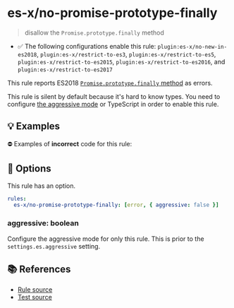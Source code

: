 # es-x/no-promise-prototype-finally
> disallow the `Promise.prototype.finally` method

- ✅ The following configurations enable this rule: `plugin:es-x/no-new-in-es2018`, `plugin:es-x/restrict-to-es3`, `plugin:es-x/restrict-to-es5`, `plugin:es-x/restrict-to-es2015`, `plugin:es-x/restrict-to-es2016`, and `plugin:es-x/restrict-to-es2017`

This rule reports ES2018 [`Promise.prototype.finally` method](https://github.com/tc39/proposal-promise-finally) as errors.

This rule is silent by default because it's hard to know types. You need to configure [the aggressive mode](../#the-aggressive-mode) or TypeScript in order to enable this rule.

## 💡 Examples

⛔ Examples of **incorrect** code for this rule:

<eslint-playground type="bad" code="/*eslint es-x/no-promise-prototype-finally: [error, { aggressive: true }] */
doSomethingAsync().finally(dispose)
" />

## 🔧 Options

This rule has an option.

```yml
rules:
  es-x/no-promise-prototype-finally: [error, { aggressive: false }]
```

### aggressive: boolean

Configure the aggressive mode for only this rule.
This is prior to the `settings.es.aggressive` setting.

## 📚 References

- [Rule source](https://github.com/ota-meshi/eslint-plugin-es-x/blob/v5.0.0/lib/rules/no-promise-prototype-finally.js)
- [Test source](https://github.com/ota-meshi/eslint-plugin-es-x/blob/v5.0.0/tests/lib/rules/no-promise-prototype-finally.js)
